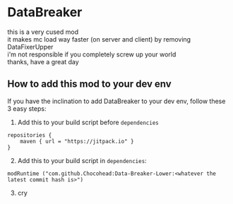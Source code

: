 # DataBreaker

this is a very cused mod  
it makes mc load way faster (on server and client) by removing DataFixerUpper  
i'm not responsible if you completely screw up your world  
thanks, have a great day  

## How to add this mod to your dev env
If you have the inclination to add DataBreaker to your dev env, follow these 3 easy steps:  
1. Add this to your build script before `dependencies`
```
repositories {
	maven { url = "https://jitpack.io" }
}
```
2. Add this to your build script in `dependencies`:
```
modRuntime ("com.github.Chocohead:Data-Breaker-Lower:<whatever the latest commit hash is>")
```
3. cry

